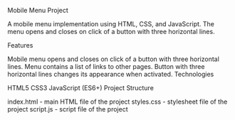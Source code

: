 Mobile Menu Project

A mobile menu implementation using HTML, CSS, and JavaScript. The menu opens and closes on click of a button with three horizontal lines.

Features

Mobile menu opens and closes on click of a button with three horizontal lines.
Menu contains a list of links to other pages.
Button with three horizontal lines changes its appearance when activated.
Technologies

HTML5
CSS3
JavaScript (ES6+)
Project Structure

index.html - main HTML file of the project
styles.css - stylesheet file of the project
script.js - script file of the project
